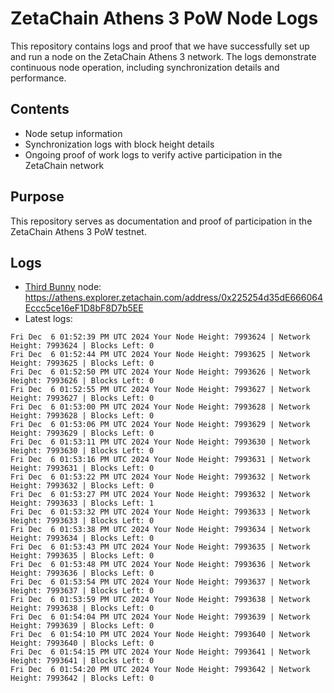 # ZetaChain Athens 3 PoW Node Logs
This repository contains logs and proof that we have successfully set up and run a node on the ZetaChain Athens 3 network. The logs demonstrate continuous node operation, including synchronization details and performance.

## Contents
- Node setup information
- Synchronization logs with block height details
- Ongoing proof of work logs to verify active participation in the ZetaChain network

## Purpose
This repository serves as documentation and proof of participation in the ZetaChain Athens 3 PoW testnet.

## Logs

- [Third Bunny](https://thirdbunny.xyz/) node: https://athens.explorer.zetachain.com/address/0x225254d35dE666064Eccc5ce16eF1D8bF8D7b5EE
- Latest logs:
```
Fri Dec  6 01:52:39 PM UTC 2024 Your Node Height: 7993624 | Network Height: 7993624 | Blocks Left: 0
Fri Dec  6 01:52:44 PM UTC 2024 Your Node Height: 7993625 | Network Height: 7993625 | Blocks Left: 0
Fri Dec  6 01:52:50 PM UTC 2024 Your Node Height: 7993626 | Network Height: 7993626 | Blocks Left: 0
Fri Dec  6 01:52:55 PM UTC 2024 Your Node Height: 7993627 | Network Height: 7993627 | Blocks Left: 0
Fri Dec  6 01:53:00 PM UTC 2024 Your Node Height: 7993628 | Network Height: 7993628 | Blocks Left: 0
Fri Dec  6 01:53:06 PM UTC 2024 Your Node Height: 7993629 | Network Height: 7993629 | Blocks Left: 0
Fri Dec  6 01:53:11 PM UTC 2024 Your Node Height: 7993630 | Network Height: 7993630 | Blocks Left: 0
Fri Dec  6 01:53:16 PM UTC 2024 Your Node Height: 7993631 | Network Height: 7993631 | Blocks Left: 0
Fri Dec  6 01:53:22 PM UTC 2024 Your Node Height: 7993632 | Network Height: 7993632 | Blocks Left: 0
Fri Dec  6 01:53:27 PM UTC 2024 Your Node Height: 7993632 | Network Height: 7993633 | Blocks Left: 1
Fri Dec  6 01:53:32 PM UTC 2024 Your Node Height: 7993633 | Network Height: 7993633 | Blocks Left: 0
Fri Dec  6 01:53:38 PM UTC 2024 Your Node Height: 7993634 | Network Height: 7993634 | Blocks Left: 0
Fri Dec  6 01:53:43 PM UTC 2024 Your Node Height: 7993635 | Network Height: 7993635 | Blocks Left: 0
Fri Dec  6 01:53:48 PM UTC 2024 Your Node Height: 7993636 | Network Height: 7993636 | Blocks Left: 0
Fri Dec  6 01:53:54 PM UTC 2024 Your Node Height: 7993637 | Network Height: 7993637 | Blocks Left: 0
Fri Dec  6 01:53:59 PM UTC 2024 Your Node Height: 7993638 | Network Height: 7993638 | Blocks Left: 0
Fri Dec  6 01:54:04 PM UTC 2024 Your Node Height: 7993639 | Network Height: 7993639 | Blocks Left: 0
Fri Dec  6 01:54:10 PM UTC 2024 Your Node Height: 7993640 | Network Height: 7993640 | Blocks Left: 0
Fri Dec  6 01:54:15 PM UTC 2024 Your Node Height: 7993641 | Network Height: 7993641 | Blocks Left: 0
Fri Dec  6 01:54:20 PM UTC 2024 Your Node Height: 7993642 | Network Height: 7993642 | Blocks Left: 0
```

